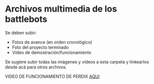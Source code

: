 # Archivos multimedia de los battlebots

Se deben subir:
- Fotos de avance (en orden cronológico)
- Foto del proyecto terminado
- Vídeo de demostración/funcionamiento

Se sugiere subir todas las imágenes y vídeos a esta carpeta y linkearlos desde acá para otros archivos. 

VIDEO DE FUNCIONAMIENTO DE PERDIX [AQUI](https://www.youtube.com/watch?v=xE9_LfzRMu4&feature=youtu.be)
